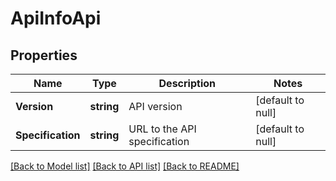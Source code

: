 # ApiInfoApi

## Properties
Name | Type | Description | Notes
------------ | ------------- | ------------- | -------------
**Version** | **string** | API version | [default to null]
**Specification** | **string** | URL to the API specification | [default to null]

[[Back to Model list]](../README.md#documentation-for-models) [[Back to API list]](../README.md#documentation-for-api-endpoints) [[Back to README]](../README.md)

